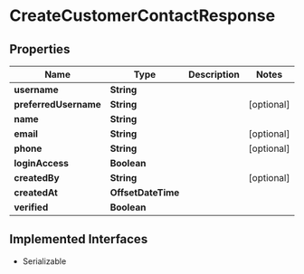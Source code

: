 

# CreateCustomerContactResponse


## Properties

| Name | Type | Description | Notes |
|------------ | ------------- | ------------- | -------------|
|**username** | **String** |  |  |
|**preferredUsername** | **String** |  |  [optional] |
|**name** | **String** |  |  |
|**email** | **String** |  |  [optional] |
|**phone** | **String** |  |  [optional] |
|**loginAccess** | **Boolean** |  |  |
|**createdBy** | **String** |  |  [optional] |
|**createdAt** | **OffsetDateTime** |  |  |
|**verified** | **Boolean** |  |  |


## Implemented Interfaces

* Serializable


